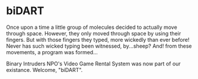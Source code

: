 # biDART

Once upon a time a little group of molecules decided to actually move through space. 
However, 
they only moved through space by using their fingers. 
But with those fingers they typed, 
more wickedly than ever before!
Never has such wicked typing been witnessed,
by...sheep? 
And! from these movements, 
a program was formed... 

Binary Intruders NPO's Video Game Rental System was now part of our existance.
Welcome, "biDART".
